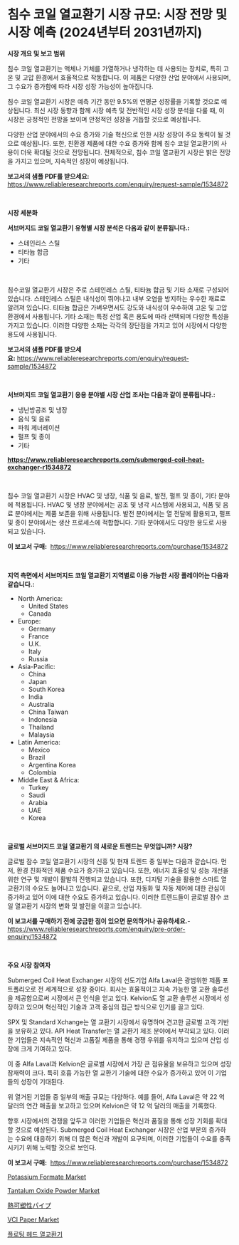 <p><h1>침수 코일 열교환기 시장 규모: 시장 전망 및 시장 예측 (2024년부터 2031년까지)</h1></p><p><strong>시장 개요 및 보고 범위</strong></p>
<p><p>침수 코일 열교환기는 액체나 기체를 가열하거나 냉각하는 데 사용되는 장치로, 특히 고온 및 고압 환경에서 효율적으로 작동합니다. 이 제품은 다양한 산업 분야에서 사용되며, 그 수요가 증가함에 따라 시장 성장 가능성이 높아집니다. </p><p>침수 코일 열교환기 시장은 예측 기간 동안 9.5%의 연평균 성장률을 기록할 것으로 예상됩니다. 최신 시장 동향과 함께 시장 예측 및 전반적인 시장 성장 분석을 다룰 때, 이 시장은 긍정적인 전망을 보이며 안정적인 성장을 거듭할 것으로 예상됩니다.</p><p>다양한 산업 분야에서의 수요 증가와 기술 혁신으로 인한 시장 성장이 주요 동력이 될 것으로 예상됩니다. 또한, 친환경 제품에 대한 수요 증가와 함께 침수 코일 열교환기의 사용이 더욱 확대될 것으로 전망됩니다. 전체적으로, 침수 코일 열교환기 시장은 밝은 전망을 가지고 있으며, 지속적인 성장이 예상됩니다.</p></p>
<p><strong>보고서의 샘플 PDF를 받으세요:</strong> <a href="https://www.reliableresearchreports.com/enquiry/request-sample/1534872">https://www.reliableresearchreports.com/enquiry/request-sample/1534872</a></p>
<p>&nbsp;</p>
<p><strong>시장 세분화</strong></p>
<p><strong>서브머지드 코일 열교환기 유형별 시장 분석은 다음과 같이 분류됩니다.:</strong></p>
<p><ul><li>스테인리스 스틸</li><li>티타늄 합금</li><li>기타</li></ul></p>
<p>&nbsp;</p>
<p><p>침수코일 열교환기 시장은 주로 스테인레스 스틸, 티타늄 합금 및 기타 소재로 구성되어 있습니다. 스테인레스 스틸은 내식성이 뛰어나고 내부 오염을 방지하는 우수한 재료로 알려져 있습니다. 티타늄 합금은 가벼우면서도 강도와 내식성이 우수하여 고온 및 고압 환경에서 사용됩니다. 기타 소재는 특정 산업 혹은 용도에 따라 선택되며 다양한 특성을 가지고 있습니다. 이러한 다양한 소재는 각각의 장단점을 가지고 있어 시장에서 다양한 용도에 사용됩니다.</p></p>
<p><strong>보고서의 샘플 PDF를 받으세요:</strong>&nbsp;<a href="https://www.reliableresearchreports.com/enquiry/request-sample/1534872">https://www.reliableresearchreports.com/enquiry/request-sample/1534872</a></p>
<p>&nbsp;</p>
<p><strong> 서브머지드 코일 열교환기 응용 분야별 시장 산업 조사는 다음과 같이 분류됩니다.:</strong></p>
<p><ul><li>냉난방공조 및 냉장</li><li>음식 및 음료</li><li>파워 제너레이션</li><li>펄프 및 종이</li><li>기타</li></ul></p>
<p><strong><a href="https://www.reliableresearchreports.com/submerged-coil-heat-exchanger-r1534872">https://www.reliableresearchreports.com/submerged-coil-heat-exchanger-r1534872</a></strong></p>
<p>&nbsp;</p>
<p><p>침수 코일 열교환기 시장은 HVAC 및 냉장, 식품 및 음료, 발전, 펄프 및 종이, 기타 분야에 적용됩니다. HVAC 및 냉장 분야에서는 공조 및 냉각 시스템에 사용되고, 식품 및 음료 분야에서는 제품 보존을 위해 사용됩니다. 발전 분야에서는 열 전달에 활용되고, 펄프 및 종이 분야에서는 생산 프로세스에 적합합니다. 기타 분야에서도 다양한 용도로 사용되고 있습니다.</p></p>
<p><strong>이 보고서 구매:</strong>&nbsp; <a href="https://www.reliableresearchreports.com/purchase/1534872">https://www.reliableresearchreports.com/purchase/1534872</a></p>
<p>&nbsp;</p>
<p><strong>지역 측면에서 서브머지드 코일 열교환기 지역별로 이용 가능한 시장 플레이어는 다음과 같습니다.:</strong></p>
<p><ul>
    <li>
        North America:
        <ul>
            <li>United States</li>
            <li>Canada</li>
        </ul>
    </li>
    <li>
        Europe:
        <ul>
            <li>Germany</li>
            <li>France</li>
            <li>U.K.</li>
            <li>Italy</li>
            <li>Russia</li>
        </ul>
    </li>
    <li>
        Asia-Pacific:
        <ul>
            <li>China</li>
            <li>Japan</li>
            <li>South Korea</li>
            <li>India</li>
            <li>Australia</li>
            <li>China Taiwan</li>
            <li>Indonesia</li>
            <li>Thailand</li>
            <li>Malaysia</li>
        </ul>
    </li>
    <li>
        Latin America:
        <ul>
            <li>Mexico</li>
            <li>Brazil</li>
            <li>Argentina Korea</li>
            <li>Colombia</li>
        </ul>
    </li>
    <li>
        Middle East & Africa:
        <ul>
            <li>Turkey</li>
            <li>Saudi</li>
            <li>Arabia</li>
            <li>UAE</li>
            <li>Korea</li>
        </ul>
    </li>
    </ul></p>
<p>&nbsp;</p>
<p><strong>글로벌 서브머지드 코일 열교환기 의 새로운 트렌드는 무엇입니까? 시장?</strong></p>
<p><p>글로벌 잠수 코일 열교환기 시장의 신흥 및 현재 트렌드 중 일부는 다음과 같습니다. 먼저, 환경 친화적인 제품 수요가 증가하고 있습니다. 또한, 에너지 효율성 및 성능 개선을 위한 연구 및 개발이 활발히 진행되고 있습니다. 또한, 디지털 기술을 활용한 스마트 열교환기의 수요도 늘어나고 있습니다. 끝으로, 산업 자동화 및 자동 제어에 대한 관심이 증가하고 있어 이에 대한 수요도 증가하고 있습니다. 이러한 트렌드들이 글로벌 잠수 코일 열교환기 시장의 변화 및 발전을 이끌고 있습니다.</p></p>
<p><strong>이 보고서를 구매하기 전에 궁금한 점이 있으면 문의하거나 공유하세요.</strong>- <a href="https://www.reliableresearchreports.com/enquiry/pre-order-enquiry/1534872">https://www.reliableresearchreports.com/enquiry/pre-order-enquiry/1534872</a></p>
<p>&nbsp;</p>
<p><strong>주요 시장 참여자</strong></p>
<p><p>Submerged Coil Heat Exchanger 시장의 선도기업 Alfa Laval은 광범위한 제품 포트폴리오로 전 세계적으로 성장 중이다. 회사는 효율적이고 지속 가능한 열 교환 솔루션을 제공함으로써 시장에서 큰 인식을 얻고 있다. Kelvion도 열 교환 솔루션 시장에서 성장하고 있으며 혁신적인 기술과 고객 중심의 접근 방식으로 인기를 끌고 있다.</p><p>SPX 및 Standard Xchange는 열 교환기 시장에서 유명하며 견고한 글로벌 고객 기반을 보유하고 있다. API Heat Transfer는 열 교환기 제조 분야에서 부각되고 있다. 이러한 기업들은 지속적인 혁신과 고품질 제품을 통해 경쟁 우위를 유지하고 있으며 산업 성장에 크게 기여하고 있다.</p><p>이 중 Alfa Laval과 Kelvion은 글로벌 시장에서 가장 큰 점유율을 보유하고 있으며 성장 잠재력이 크다. 특히 호흡 가능한 열 교환기 기술에 대한 수요가 증가하고 있어 이 기업들의 성장이 기대된다.</p><p>위 열거된 기업들 중 일부의 매출 규모는 다양하다. 예를 들어, Alfa Laval은 약 22 억 달러의 연간 매출을 보고하고 있으며 Kelvion은 약 12 억 달러의 매출을 기록했다.</p><p>향후 시장에서의 경쟁을 앞두고 이러한 기업들은 혁신과 품질을 통해 성장 기회를 확대할 것으로 예상된다. Submerged Coil Heat Exchanger 시장은 산업 부문의 증가하는 수요에 대응하기 위해 더 많은 혁신과 개발이 요구되며, 이러한 기업들이 수요를 충족시키기 위해 노력할 것으로 보인다.</p></p>
<p><strong>이 보고서 구매:</strong>&nbsp;&nbsp;<a href="https://www.reliableresearchreports.com/purchase/1534872">https://www.reliableresearchreports.com/purchase/1534872</a></p>
<p><p><a href="https://issuu.com/reportprime-2/docs/potassium-formate-market-size-2030.pptx">Potassium Formate Market</a></p><p><a href="https://issuu.com/reportprime-2/docs/tantalum-oxide-powder-market-size-2030.pptx">Tantalum Oxide Powder Market</a></p><p><a href="https://medium.com/@arimuller2009/%E7%86%B1%E5%8F%AF%E5%A1%91%E6%80%A7%E3%83%91%E3%82%A4%E3%83%97%E5%B8%82%E5%A0%B4%E3%81%AE%E5%B1%95%E6%9C%9B-%E7%94%A3%E6%A5%AD%E6%A6%82%E8%A6%81%E3%81%A8%E4%BA%88%E6%B8%AC-2024%E5%B9%B4%E3%81%8B%E3%82%892031%E5%B9%B4-86a376adda28">熱可塑性パイプ</a></p><p><a href="https://shimmer-gardenia-37a.notion.site/VCI-Paper-Market-Size-Share-Trends-Analysis-Report-By-Material-By-Type-By-End-user-By-Region--f1f7200a2e7e4fa0855f1e4450c3636b">VCI Paper Market</a></p><p><a href="https://github.com/KellyLyncyh543964/Market-Research-Report-List-1/blob/main/954250618356.md">플로팅 헤드 열교환기</a></p></p>